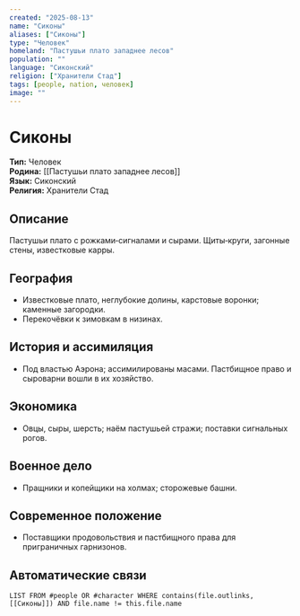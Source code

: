 ```yaml
---
created: "2025-08-13"
name: "Сиконы"
aliases: ["Сиконы"]
type: "Человек"
homeland: "Пастушьи плато западнее лесов"
population: ""
language: "Сиконский"
religion: ["Хранители Стад"]
tags: [people, nation, человек]
image: ""
---
```

# Сиконы

**Тип:** Человек  
**Родина:** [[Пастушьи плато западнее лесов]]  
**Язык:** Сиконский  
**Религия:** Хранители Стад  

## Описание
Пастушьи плато с рожками‑сигналами и сырами. Щиты‑круги, загонные стены, известковые карры.

## География
- Известковые плато, неглубокие долины, карстовые воронки; каменные загородки.  
- Перекочёвки к зимовкам в низинах.

## История и ассимиляция
- Под властью Аэрона; ассимилированы масами. Пастбищное право и сыроварни вошли в их хозяйство.

## Экономика
- Овцы, сыры, шерсть; наём пастушьей стражи; поставки сигнальных рогов.

## Военное дело
- Пращники и копейщики на холмах; сторожевые башни.

## Современное положение
- Поставщики продовольствия и пастбищного права для приграничных гарнизонов.

## Автоматические связи
```dataview
LIST FROM #people OR #character WHERE contains(file.outlinks, [[Сиконы]]) AND file.name != this.file.name
```

